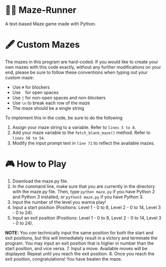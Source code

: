 # 🏃‍♀️ Maze-Runner
A text-based Maze game made with Python.

# 🖋️ Custom Mazes
The mazes in this program are hard-coded. If you would like to create your own mazes with this code exactly, without any further modifications on your end, please be sure to follow these conventions when typing out your custom maze:
- Use `#` for blockers
- Use ` ` for open spaces
- Use `|` for non-open spaces and non-blockers
- Use `\n` to break each row of the maze
- The maze should be a single string

To implement this in the code, be sure to do the following
1. Assign your maze string to a variable. Refer to `lines 5 to 8`.
2. Add your maze variable to the `fetch_blank_maze()` method. Refer to `lines 58 to 54`.
3. Modify the input prompt text in `line 71` to reflect the available mazes.

# 🎮 How to Play
1. Download the maze.py file.
3. In the command line, make sure that you are currently in the directory with the maze.py file. Then, type `python maze.py` if you have Python 2 and Python 3 installed, or `python3 maze.py` if you have Python 3.
4. Input the number of the level you wanna play!
5. Input a start position (Positions: Level 1 - 0 to 8, Level 2 - 0 to 14, Level 3 - 0 to 24).
6. Input an exit position (Positions: Level 1 - 0 to 8, Level 2 - 0 to 14, Level 3 - 0 to 24).
   
**NOTE:** You *can* technically input the same position for both the start and exit positions, but this will immediately result in a victory and terminate the program. You may input an exit position that is higher in number than the start position, and vice versa.
7. Input a move. Available moves will be displayed. Repeat until you reach the exit position.
8. Once you reach the exit position, congratulations! You have beaten the maze.
